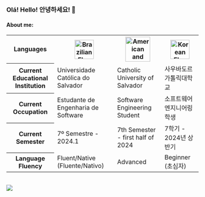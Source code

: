 ### Olá! Hello! 안녕하세요! 👋

#### About me:
<table>
  <tr>
    <th>Languages</th>
    <th><img src="https://s1.static.brasilescola.uol.com.br/be/conteudo/images/2-bandeira-do-brasil.jpg" alt="Brazilian Flag" width="50"/></th>
    <th><img src="https://upload.wikimedia.org/wikipedia/commons/thumb/0/0b/English_language.svg/640px-English_language.svg.png" alt="American and English Flag" width="65"/></th>
    <th><img src="https://upload.wikimedia.org/wikipedia/commons/thumb/0/09/Flag_of_South_Korea.svg/800px-Flag_of_South_Korea.svg.png" alt="Korean Flag" width="50"/</th>
  </tr>
  <tr>
    <th>Current Educational Institution</th>
    <td>Universidade Católica do Salvador</td>
    <td>Catholic University of Salvador</td>
    <td>사우바도르가톨릭대학교</td>
  </tr>
  <tr>
    <th>Current Occupation</th>
    <td>Estudante de Engenharia de Software</td>
    <td>Software Engineering Student</td>
    <td>소프트웨어 엔지니어링 학생</td>
  </tr>
  <tr>
    <th>Current Semester</th>
    <td>7º Semestre - 2024.1</td>
    <td>7th Semester - first half of 2024</td>
    <td>7학기 - 2024년 상반기</td>
  </tr>
  <tr>
    <th>Language Fluency</th>
    <td>Fluent/Native (Fluente/Nativo)</td>
    <td>Advanced</td>
    <td>Beginner (초심자)</td>
  </tr>
</table>
<br>
<a href="https://github.com/lucasfariassa/github-readme-stats"><img align="center" src="https://github-readme-stats.vercel.app/api/top-langs/?username=lucasfariassa&layout=compact&theme=darcula&hide_border=true"/></a>
